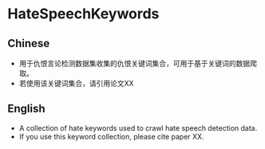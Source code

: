 # HateSpeechKeywords

## Chinese
* 用于仇恨言论检测数据集收集的仇恨关键词集合，可用于基于关键词的数据爬取。
* 若使用该关键词集合，请引用论文XX

## English
* A collection of hate keywords used to crawl hate speech detection data.
* If you use this keyword collection, please cite paper XX.
